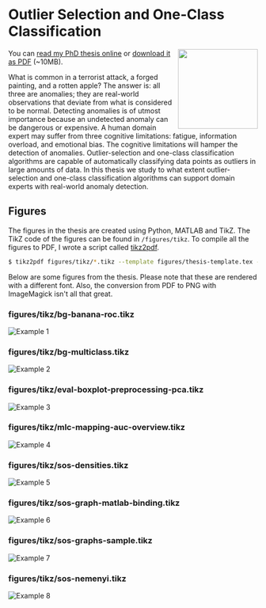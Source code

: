 Outlier Selection and One-Class Classification
==============================================

<img src="cover.png" align="right" width="161">

You can [read my PhD thesis online](https://jeroenjanssens.com/phd) or [download it as PDF](https://github.com/jeroenjanssens/phd-thesis/raw/master/jeroenjanssens-thesis.pdf) (~10MB).

What is common in a terrorist attack, a forged painting, and a rotten apple? The answer is: all three are anomalies; they are real-world observations that deviate from what is considered to be normal. Detecting anomalies is of utmost importance because an undetected anomaly can be dangerous or expensive. A human domain expert may suffer from three cognitive limitations: fatigue, information overload, and emotional bias. The cognitive limitations will hamper the detection of anomalies. Outlier-selection and one-class classification algorithms are capable of automatically classifying data points as outliers in large amounts of data. In this thesis we study to what extent outlier-selection and one-class classification algorithms can support domain experts with real-world anomaly detection.

Figures
-------

The figures in the thesis are created using Python, MATLAB and TikZ. The TikZ code of the figures can be found in `/figures/tikz`. To compile all the figures to PDF, I wrote a script called [tikz2pdf](https://github.com/jeroenjanssens/tikz2pdf).

```bash
$ tikz2pdf figures/tikz/*.tikz --template figures/thesis-template.tex --output figures/pdf/
```

Below are some figures from the thesis. Please note that these are rendered with a different font. Also, the conversion from PDF to PNG with ImageMagick isn't all that great.

### figures/tikz/bg-banana-roc.tikz
![Example 1](figures/examples/bg-banana-roc.png)

### figures/tikz/bg-multiclass.tikz
![Example 2](figures/examples/bg-multiclass.png)

### figures/tikz/eval-boxplot-preprocessing-pca.tikz
![Example 3](figures/examples/eval-boxplot-preprocessing-pca.png)

### figures/tikz/mlc-mapping-auc-overview.tikz
![Example 4](figures/examples/mlc-mapping-auc-overview.png)

### figures/tikz/sos-densities.tikz
![Example 5](figures/examples/sos-densities.png)

### figures/tikz/sos-graph-matlab-binding.tikz
![Example 6](figures/examples/sos-graph-matlab-binding.png)

### figures/tikz/sos-graphs-sample.tikz
![Example 7](figures/examples/sos-graphs-sample.png)

### figures/tikz/sos-nemenyi.tikz
![Example 8](figures/examples/sos-nemenyi.png)
